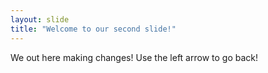 ```yaml
---
layout: slide
title: "Welcome to our second slide!"
---
```

We out here making changes!
Use the left arrow to go back!
